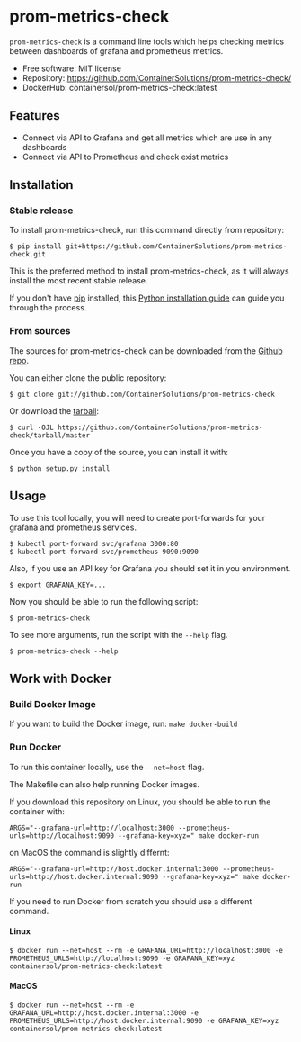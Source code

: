 # prom-metrics-check

`prom-metrics-check` is a command line tools which helps checking metrics between dashboards of grafana and prometheus metrics.

* Free software: MIT license
* Repository: https://github.com/ContainerSolutions/prom-metrics-check/
* DockerHub: containersol/prom-metrics-check:latest

## Features

* Connect via API to Grafana and get all metrics which are use in any dashboards
* Connect via API to Prometheus and check exist metrics


## Installation

### Stable release

To install prom-metrics-check, run this command directly from repository:


    $ pip install git+https://github.com/ContainerSolutions/prom-metrics-check.git


This is the preferred method to install prom-metrics-check, as it will always install the most recent stable release.

If you don't have [pip] installed, this [Python installation guide] can guide
you through the process.

[pip]: https://pip.pypa.io
[Python installation guide]: http://docs.python-guide.org/en/latest/starting/installation/


### From sources

The sources for prom-metrics-check can be downloaded from the [Github repo].

You can either clone the public repository:


    $ git clone git://github.com/ContainerSolutions/prom-metrics-check

Or download the [tarball]:


    $ curl -OJL https://github.com/ContainerSolutions/prom-metrics-check/tarball/master

Once you have a copy of the source, you can install it with:


    $ python setup.py install

[Github repo]: https://github.com/ContainerSolutions/prom-metrics-check
[tarball]: https://github.com/ContainerSolutions/prom-metrics-check/tarball/master


## Usage

To use this tool locally, you will need to create port-forwards for your grafana and prometheus services.


    $ kubectl port-forward svc/grafana 3000:80
    $ kubectl port-forward svc/prometheus 9090:9090

Also, if you use an API key for Grafana you should set it in you environment.


    $ export GRAFANA_KEY=...

Now you should be able to run the following script:


    $ prom-metrics-check

To see more arguments, run the script with the `--help` flag.


    $ prom-metrics-check --help

## Work with Docker

### Build Docker Image

If you want to build the Docker image, run: `make docker-build`

### Run Docker

To run this container locally, use the `--net=host` flag.

The Makefile can also help running Docker images.

If you download this repository on Linux, you should be able to run the container with: 

    ARGS="--grafana-url=http://localhost:3000 --prometheus-urls=http://localhost:9090 --grafana-key=xyz=" make docker-run

on MacOS the command is slightly differnt:

    ARGS="--grafana-url=http://host.docker.internal:3000 --prometheus-urls=http://host.docker.internal:9090 --grafana-key=xyz=" make docker-run

If you need to run Docker from scratch you should use a different command.

#### Linux

    $ docker run --net=host --rm -e GRAFANA_URL=http://localhost:3000 -e PROMETHEUS_URLS=http://localhost:9090 -e GRAFANA_KEY=xyz containersol/prom-metrics-check:latest

#### MacOS

    $ docker run --net=host --rm -e GRAFANA_URL=http://host.docker.internal:3000 -e PROMETHEUS_URLS=http://host.docker.internal:9090 -e GRAFANA_KEY=xyz containersol/prom-metrics-check:latest
